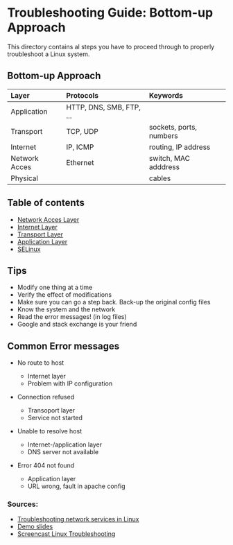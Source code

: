 # Troubleshooting Guide: Bottom-up Approach

This directory contains al steps you have to proceed through to properly troubleshoot a Linux system.

## Bottom-up Approach
Layer | Protocols | Keywords
:---- | :-------- | :-------
Application | HTTP, DNS, SMB, FTP, ... | 
Transport | TCP, UDP | sockets, ports, numbers
Internet | IP, ICMP | routing, IP address
Network Acces | Ethernet | switch, MAC adddress
Physical |  | cables

## Table of contents

* [Network Acces Layer](network-acces-layer.md)
* [Internet Layer](internet-layer.md)
* [Transport Layer](transport-layer.md)
* [Application Layer](application-layer.md)
* [SELinux](selinux.md)

## Tips
* Modify one thing at a time
* Verify the effect of modifications
* Make sure you can go a step back. Back-up the original config files
* Know the system and the network
* Read the error messages! (in log files) 
* Google and stack exchange is your friend

## Common Error messages
* No route to host
  * Internet layer
  * Problem with IP configuration

* Connection refused
  * Transoport layer
  * Service not started

* Unable to resolve host
  * Internet-/application layer
  * DNS server not available

* Error 404 not found
  * Application layer
  * URL wrong, fault in apache config


### Sources:
* [Troubleshooting network services in Linux](https://bertvv.github.io/linux-network-troubleshooting/)
* [Demo slides](https://hogenttin.github.io/elnx-syllabus/troubleshooting/#/title-slide)
* [Screencast Linux Troubleshooting](https://www.youtube.com/watch?v=ciXpmDwJKOM)
